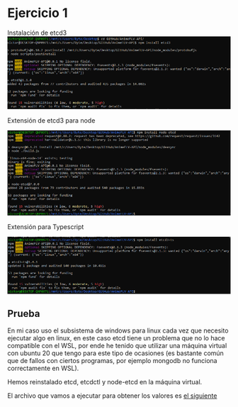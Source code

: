 # Ejercicio 1

Instalación de etcd3
![](img/install.png)

Extensión de etcd3 para node

![](img/nodeext.png)

Extensión para Typescript

![](img/typeext.png)

## Prueba

En mi caso uso el subsistema de windows para linux cada vez que necesito ejecutar algo en linux, en este caso etcd tiene un problema que no lo hace compatible con el WSL, por ende he tenido que utilizar una máquina virtual con ubuntu 20 que tengo para este tipo de ocasiones (es bastante común que de fallos con ciertos programas, por ejemplo mongodb no funciona correctamente en WSL).

Hemos reinstalado etcd, etcdctl y node-etcd en la máquina virtual.

El archivo que vamos a ejecutar para obtener los valores es [el siguiente]()